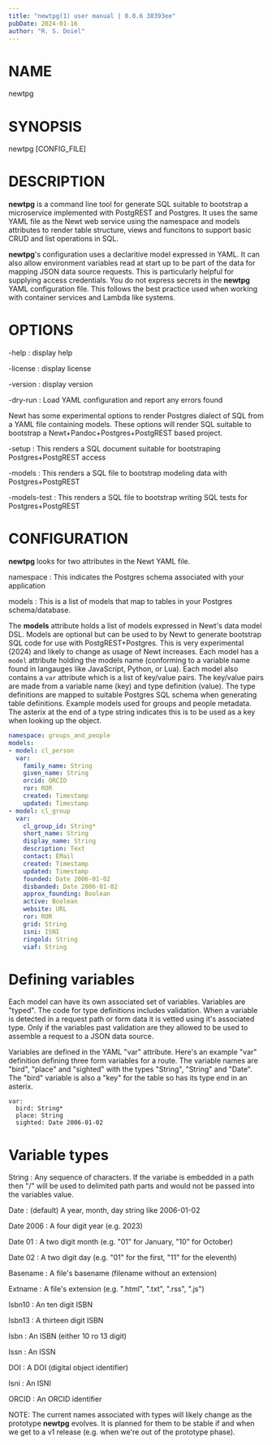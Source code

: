 ```yaml
---
title: "newtpg(1) user manual | 0.0.6 38393ee"
pubDate: 2024-01-16
author: "R. S. Doiel"
---
```


# NAME

newtpg

# SYNOPSIS

newtpg [CONFIG_FILE]

# DESCRIPTION

**newtpg** is a command line tool for generate SQL suitable to bootstrap a microservice implemented with PostgREST and Postgres.  It uses the same YAML file as the Newt web service using the namespace and models attributes to render table structure, views and funcitons to support basic CRUD and list operations in SQL.

**newtpg**'s configuration uses a declaritive model expressed in YAML.  It can also allow environment variables read at start up to be part of the data for mapping JSON data source requests. This is particularly helpful for supplying access credentials. You do not express secrets in the **newtpg** YAML configuration file. This follows the best practice used when working with container services and Lambda like systems.

# OPTIONS

-help
: display help

-license
: display license

-version
: display version

-dry-run
: Load YAML configuration and report any errors found

Newt has some experimental options to render Postgres dialect of
SQL from a YAML file containing models. These options will render SQL
suitable to bootstrap a Newt+Pandoc+Postgres+PostgREST based project.

-setup
: This renders a SQL document suitable for bootstraping Postgres+PostgREST access

-models
: This renders a SQL file to bootstrap modeling data with Postgres+PostgREST

-models-test
: This renders a SQL file to bootstrap writing SQL tests for Postgres+PostgREST


# CONFIGURATION

**newtpg** looks for two attributes in the Newt YAML file.

namespace
: This indicates the Postgres schema associated with your application

models
: This is a list of models that map to tables in your Postgres schema/database.

The **models** attribute holds a list of models expressed in Newt's data model DSL. Models are optional but can be used to by Newt to generate bootstrap SQL code for use with PostgREST+Postgres. This is very experimental (2024) and likely to change as usage of Newt increases. Each model has a `model` attribute holding the models name (conforming to a variable name found in langauges like JavaScript, Python, or Lua). Each model also contains a `var` attribute which is a list of key/value pairs. The key/value pairs are made from a variable name (key) and type definition (value). The type definitions are mapped to suitable Postgres SQL schema when generating table definitions. Example models used for groups and people metadata. The asterix at the end of a type string indicates this is to be used as a key when looking up the object.

~~~yaml
namespace: groups_and_people
models:
- model: cl_person
  var:
    family_name: String
    given_name: String
    orcid: ORCID
    ror: ROR
    created: Timestamp
    updated: Timestamp
- model: cl_group
  var:
    cl_group_id: String*
    short_name: String
    display_name: String
    description: Text
    contact: EMail
    created: Timestamp
    updated: Timestamp
    founded: Date 2006-01-02
    disbanded: Date 2006-01-02
    approx_founding: Boolean
    active: Boolean
    website: URL
    ror: ROR
    grid: String
    isni: ISNI
    ringold: String
    viaf: String
~~~

# Defining variables

Each model can have its own associated set of variables. Variables are "typed".  The code for type definitions includes validation. When a variable is detected in a request path or form data it is vetted using it's associated type. Only if the variables past validation are they allowed to be used to assemble a request to a JSON data source. 

Variables are defined in the YAML "var" attribute. Here's an example "var" definition defining three form variables for a route. The variable names are "bird", "place" and "sighted" with the types "String", "String" and "Date". The "bird" variable is also a "key" for the table so has its type end in an asterix.

~~~
var:
  bird: String*
  place: String
  sighted: Date 2006-01-02
~~~

# Variable types

String
: Any sequence of characters. If the variabe is embedded in a path then "/" will be used to delimited path parts and would not be passed into the variables value.

Date
: (default) A year, month, day string like 2006-01-02

Date 2006
: A four digit year (e.g. 2023)

Date 01
: A two digit month (e.g. "01" for January, "10" for October)

Date 02
: A two digit day (e.g. "01" for the first, "11" for the eleventh)

Basename
: A file's basename (filename without an extension)

Extname
: A file's extension (e.g. ".html", ".txt", ".rss", ".js")

Isbn10
: An ten digit ISBN

Isbn13
: A thirteen digit ISBN

Isbn
: An ISBN (either 10 ro 13 digit)

Issn
: An ISSN

DOI
: A DOI (digital object identifier)

Isni
: An ISNI

ORCID
: An ORCID identifier
 
NOTE: The current names associated with types will likely change
as the prototype **newtpg** evolves. It is planned for them to be
stable if and when we get to a v1 release (e.g. when we're out of the
prototype phase).


